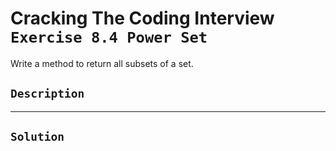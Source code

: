 # Cracking The Coding Interview `Exercise 8.4 Power Set`

Write a method to return all subsets of a set.

## `Description`

---

## `Solution`